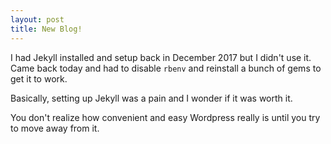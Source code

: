 ```yaml
---
layout: post
title: New Blog!
---
```


I had Jekyll installed and setup back in December 2017 but I didn't use it. Came back today and had to disable `rbenv` and reinstall a bunch of gems to get it to work. 

Basically, setting up Jekyll was a pain and I wonder if it was worth it. 

You don't realize how convenient and easy Wordpress really is until you try to move away from it.